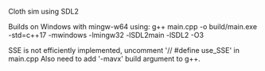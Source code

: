 Cloth sim using SDL2

Builds on Windows with mingw-w64 using:
g++ main.cpp -o build/main.exe -std=c++17 -mwindows -lmingw32 -lSDL2main -lSDL2 -O3

SSE is not efficiently implemented, uncomment '// #define use_SSE' in main.cpp
Also need to add '-mavx' build argument to g++.